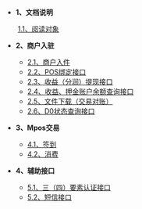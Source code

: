 * **1、文档说明**

    ​	[1.1、阅读对象](1、文档说明/1.1、阅读对象.md)

* **2、商户入驻**
    
    * [2.1、商户入件](2、商户入驻/2.1、商户入件.md)
    * [2.2、POS绑定接口](2、商户入驻/2.2、POS绑定接口.md)
    * [2.3、收益（分润）提现接口](2、商户入驻/2.3、收益（分润）提现接口.md)
    * [2.4、收益、押金账户余额查询接口](2、商户入驻/2.4、收益、押金账户余额查询接口.md)
    * [2.5、文件下载（交易对账）](2、商户入驻/2.5、文件下载（交易对账）.md)
    * [2.6、D0状态查询接口](2、商户入驻/2.6、D0状态查询接口.md)
    
* **3、Mpos交易**
    
    * [4.1、签到](4、Mpos交易/4.1、签到.md)
    * [4.2、消费](4、Mpos交易/4.2、消费.md)
    
* **4、辅助接口**
    * [5.1、三（四）要素认证接口](5、辅助接口/5.1、三（四）要素认证接口.md)
    * [5.2、短信接口](5、辅助接口/5.2、短信接口.md)

